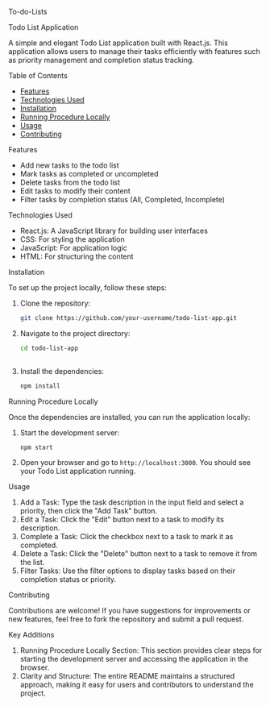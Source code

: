  To-do-Lists



 Todo List Application

A simple and elegant Todo List application built with React.js. This application allows users to manage their tasks efficiently with features such as priority management and completion status tracking.

 Table of Contents

- [Features](#features)
- [Technologies Used](#technologies-used)
- [Installation](#installation)
- [Running Procedure Locally](#running-procedure-locally)
- [Usage](#usage)
- [Contributing](#contributing)


 Features

- Add new tasks to the todo list
- Mark tasks as completed or uncompleted
- Delete tasks from the todo list
- Edit tasks to modify their content
- Filter tasks by completion status (All, Completed, Incomplete)


 Technologies Used

- React.js: A JavaScript library for building user interfaces
- CSS: For styling the application
- JavaScript: For application logic
- HTML: For structuring the content

 Installation

To set up the project locally, follow these steps:

1. Clone the repository:

   ```bash
   git clone https://github.com/your-username/todo-list-app.git
   ```

2. Navigate to the project directory:

   ```bash
   cd todo-list-app
  

3. Install the dependencies:

   ```bash
   npm install
   

 Running Procedure Locally

Once the dependencies are installed, you can run the application locally:

1. Start the development server:

   ```bash
   npm start
   ```

2. Open your browser and go to `http://localhost:3000`. You should see your Todo List application running.

 Usage

1. Add a Task: Type the task description in the input field and select a priority, then click the "Add Task" button.
2. Edit a Task: Click the "Edit" button next to a task to modify its description.
3. Complete a Task: Click the checkbox next to a task to mark it as completed.
4. Delete a Task: Click the "Delete" button next to a task to remove it from the list.
5. Filter Tasks: Use the filter options to display tasks based on their completion status or priority.

 Contributing

Contributions are welcome! If you have suggestions for improvements or new features, feel free to fork the repository and submit a pull request.



 Key Additions

1. Running Procedure Locally Section: This section provides clear steps for starting the development server and accessing the application in the browser.
2. Clarity and Structure: The entire README maintains a structured approach, making it easy for users and contributors to understand the project.

